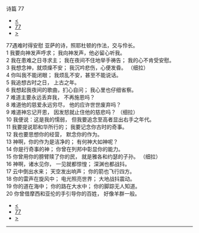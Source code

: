 ﻿





 诗篇 77




* [<](bible/PSA076.md)
* [77](bible/PSA.md)
* [>](bible/PSA078.md)



 
77遇难时得安慰 亚萨的诗，照耶杜顿的作法，交与伶长。  
1 我要向神发声呼求； 我向神发声，他必留心听我。  
2 我在患难之日寻求主； 我在夜间不住地举手祷告； 我的心不肯受安慰。     
3 我想念神，就烦燥不安； 我沉吟悲伤，心便发昏。 （细拉）   
4 你叫我不能闭眼； 我烦乱不安，甚至不能说话。  
5 我追想古时之日， 上古之年。  
6 我想起我夜间的歌曲，扪心自问； 我心里也仔细省察。  
7 难道主要永远丢弃我， 不再施恩吗？  
8 难道他的慈爱永远穷尽， 他的应许世世废弃吗？  
9 难道神忘记开恩， 因发怒就止住他的慈悲吗？ （细拉）   
10 我便说：这是我的懦弱， 但我要追念至高者显出右手之年代。     
11 我要提说耶和华所行的； 我要记念你古时的奇事。  
12 我也要思想你的经营， 默念你的作为。  
13 神啊，你的作为是洁净的； 有何神大如神呢？  
14 你是行奇事的神； 你曾在列邦中彰显你的能力。  
15 你曾用你的膀臂赎了你的民， 就是雅各和约瑟的子孙。 （细拉）      
16 神啊，诸水见你， 一见就都惊惶； 深渊也都战抖。  
17 云中倒出水来； 天空发出响声； 你的箭也飞行四方。  
18 你的雷声在旋风中； 电光照亮世界； 大地战抖震动。  
19 你的道在海中； 你的路在大水中； 你的脚踪无人知道。  
20 你曾借摩西和亚伦的手引导你的百姓， 好像羊群一般。 
* [<](bible/PSA076.md)
* [77](bible/PSA.md)
* [>](bible/PSA078.md)





---









